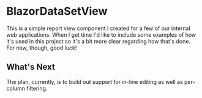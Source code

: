 # BlazorDataSetView
This is a simple report view component I created for a few of our internal web applications. When I get time I'd like to include some examples of how it's used in this project so it's a bit more clear regarding how that's done. For now, though, good luck!

## What's Next

The plan, currently, is to build out support for in-line editing as well as per-column filtering.
